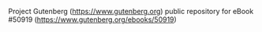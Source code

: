 Project Gutenberg (https://www.gutenberg.org) public repository for
eBook #50919 (https://www.gutenberg.org/ebooks/50919)
